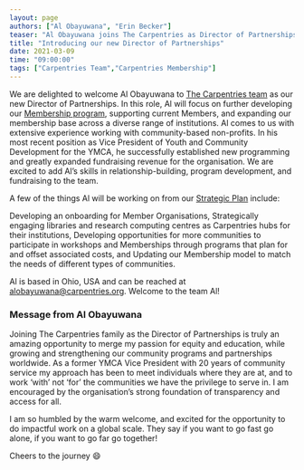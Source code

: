 ```yaml
---
layout: page
authors: ["Al Obayuwana", "Erin Becker"]
teaser: "Al Obayuwana joins The Carpentries as Director of Partnerships"
title: "Introducing our new Director of Partnerships"
date: 2021-03-09
time: "09:00:00"
tags: ["Carpentries Team","Carpentries Membership"]
---
```


We are delighted to welcome Al Obayuwana to [The Carpentries team](https://carpentries.org/team/) as our new Director of Partnerships. In this role, Al will focus on further developing our [Membership program](https://carpentries.org/membership/), supporting current Members, and expanding our membership base across a diverse range of institutions. Al comes to us with extensive experience working with community-based non-profits. In his most recent position as Vice President of Youth and Community Development for the YMCA, he successfully established new programming and greatly expanded fundraising revenue for the organisation. We are excited to add Al’s skills in relationship-building, program development, and fundraising to the team.

A few of the things Al will be working on from our [Strategic Plan](https://carpentries.org/strategic-plan/) include:

Developing an onboarding for Member Organisations,
Strategically engaging libraries and research computing centres as Carpentries hubs for their institutions,
Developing opportunities for more communities to participate in workshops and Memberships through programs that plan for and offset associated costs, and
Updating our Membership model to match the needs of different types of communities.

Al is based in Ohio, USA and can be reached at [alobayuwana@carpentries.org](mailto:alobayuwana@carpentries.org). Welcome to the team Al!

### Message from Al Obayuwana

Joining The Carpentries family as the Director of Partnerships is truly an amazing opportunity to merge my passion for equity and education, while growing and strengthening our community programs and partnerships worldwide. As a former YMCA Vice President with 20 years of community service my approach has been to meet individuals where they are at, and to work ‘with’ not ‘for’ the communities we have the privilege to serve in. I am encouraged by the organisation’s strong foundation of transparency and access for all.

I am so humbled by the warm welcome, and excited for the opportunity to do impactful work on a global scale.  They say if you want to go fast go alone, if you want to go far go together!

Cheers to the journey :smile:
